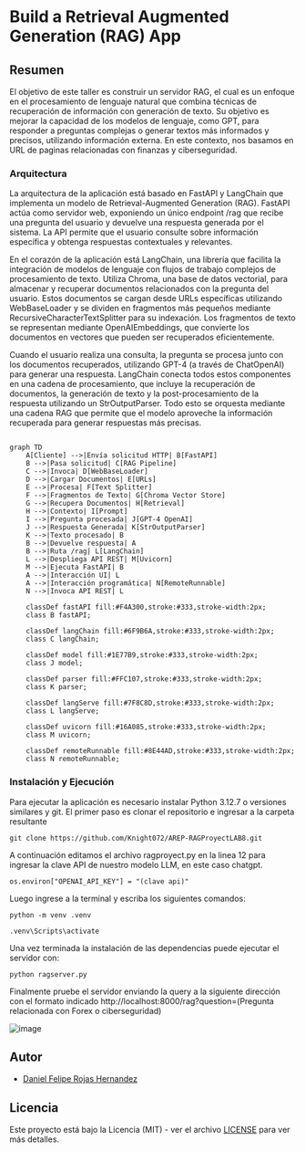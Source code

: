# Build a Retrieval Augmented Generation (RAG) App

## Resumen

El objetivo de este taller es construir un servidor RAG, el cual es un enfoque en el procesamiento de lenguaje natural que combina técnicas de recuperación de información con 
generación de texto. Su objetivo es mejorar la capacidad de los modelos de lenguaje, como GPT, para responder a preguntas complejas o generar textos más informados y precisos, 
utilizando información externa. En este contexto, nos basamos en URL de paginas relacionadas con finanzas y ciberseguridad.

### Arquitectura

La arquitectura de la aplicación está basado en FastAPI y LangChain que implementa un modelo de Retrieval-Augmented Generation (RAG). FastAPI actúa como servidor web, exponiendo un único 
endpoint /rag que recibe una pregunta del usuario y devuelve una respuesta generada por el sistema. La API permite que el usuario consulte sobre información específica y obtenga respuestas contextuales y relevantes.

En el corazón de la aplicación está LangChain, una librería que facilita la integración de modelos de lenguaje con flujos de trabajo complejos de procesamiento de texto. Utiliza Chroma, una base de datos vectorial, para 
almacenar y recuperar documentos relacionados con la pregunta del usuario. Estos documentos se cargan desde URLs específicas utilizando WebBaseLoader y se dividen en fragmentos más pequeños mediante 
RecursiveCharacterTextSplitter para su indexación. Los fragmentos de texto se representan mediante OpenAIEmbeddings, que convierte los documentos en vectores que pueden ser recuperados eficientemente.

Cuando el usuario realiza una consulta, la pregunta se procesa junto con los documentos recuperados, utilizando GPT-4 (a través de ChatOpenAI) para generar una respuesta. LangChain conecta todos 
estos componentes en una cadena de procesamiento, que incluye la recuperación de documentos, la generación de texto y la post-procesamiento de la respuesta utilizando un StrOutputParser. Todo esto se orquesta 
mediante una cadena RAG que permite que el modelo aproveche la información recuperada para generar respuestas más precisas.

```mermaid

graph TD
    A[Cliente] -->|Envía solicitud HTTP| B[FastAPI]
    B -->|Pasa solicitud| C[RAG Pipeline]
    C -->|Invoca| D[WebBaseLoader]
    D -->|Cargar Documentos| E[URLs]
    E -->|Procesa| F[Text Splitter]
    F -->|Fragmentos de Texto| G[Chroma Vector Store]
    G -->|Recupera Documentos| H[Retrieval]
    H -->|Contexto| I[Prompt]
    I -->|Pregunta procesada| J[GPT-4 OpenAI]
    J -->|Respuesta Generada| K[StrOutputParser]
    K -->|Texto procesado| B
    B -->|Devuelve respuesta| A
    B -->|Ruta /rag| L[LangChain]
    L -->|Despliega API REST| M[Uvicorn]
    M -->|Ejecuta FastAPI| B
    A -->|Interacción UI| L
    A -->|Interacción programática| N[RemoteRunnable]
    N -->|Invoca API REST| L

    classDef fastAPI fill:#F4A300,stroke:#333,stroke-width:2px;
    class B fastAPI;
    
    classDef langChain fill:#6F9B6A,stroke:#333,stroke-width:2px;
    class C langChain;
    
    classDef model fill:#1E77B9,stroke:#333,stroke-width:2px;
    class J model;
    
    classDef parser fill:#FFC107,stroke:#333,stroke-width:2px;
    class K parser;
    
    classDef langServe fill:#7F8C8D,stroke:#333,stroke-width:2px;
    class L langServe;
    
    classDef uvicorn fill:#16A085,stroke:#333,stroke-width:2px;
    class M uvicorn;
    
    classDef remoteRunnable fill:#8E44AD,stroke:#333,stroke-width:2px;
    class N remoteRunnable;
```

### Instalación y Ejecución
Para ejecutar la aplicación es necesario instalar Python 3.12.7 o versiones similares y git. El primer paso es clonar el repositorio e ingresar a la carpeta resultante

```
git clone https://github.com/Knight072/AREP-RAGProyectLAB8.git
````

A continuación editamos el archivo ragproyect.py en la linea 12 para ingresar la clave API de nuestro modelo LLM, en este caso chatgpt.

```
os.environ["OPENAI_API_KEY"] = "(clave api)"
```

Luego ingrese a la terminal y escriba los siguientes comandos:

```
python -m venv .venv
```

```
.venv\Scripts\activate
```

Una vez terminada la instalación de las dependencias puede ejecutar el servidor con:

```
python ragserver.py
```

Finalmente pruebe el servidor enviando la query a la siguiente dirección con el formato indicado http://localhost:8000/rag?question=(Pregunta relacionada con Forex o ciberseguridad)

![image](https://github.com/user-attachments/assets/0c72b798-4e6d-4df0-a91c-806d3ca46a6b)

## Autor

- [Daniel Felipe Rojas Hernandez](https://github.com/Knight072)

## Licencia

Este proyecto está bajo la Licencia (MIT) - ver el archivo [LICENSE](LICENSE.md) para ver más detalles.
